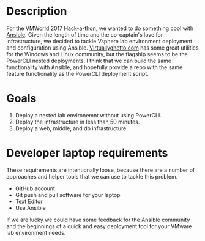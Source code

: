 # Description 

For the [VMWorld 2017 Hack-a-thon](https://blogs.vmware.com/code/2017/07/28/vmworld-hackathon-back/), we wanted to do something cool with [Ansible](https://www.ansible.com/).  Given the length of time and the co-captain's love for infrastructure, we decided to tackle Vsphere lab environment deployment and configuration using Ansible.  [Virtuallyghetto.com](http://www.virtuallyghetto.com/) has some great utilities for the Windows and Linux community, but the flagship seems to be the PowerCLI nested deployments.  I think that we can build the same functionality with Ansible, and hopefully provide a repo with the same feature functionality as the PowerCLI deployment script.  

# Goals 

1. Deploy a nested lab environemnt without using PowerCLI.
2. Deploy the infrastructure in less than 50 minutes.  
3. Deploy a web, middle, and db infrastructure.

# Developer laptop requirements 

These requirements are intentionally loose, because there are a number of approaches and helper tools that we can use to tackle this problem.

* GitHub account 
* Git push and pull software for your laptop 
* Text Editor
* Use Ansible

If we are lucky we could have some feedback for the Ansible community and the beginnings of a quick and easy deployment tool for your VMware lab environment needs.




